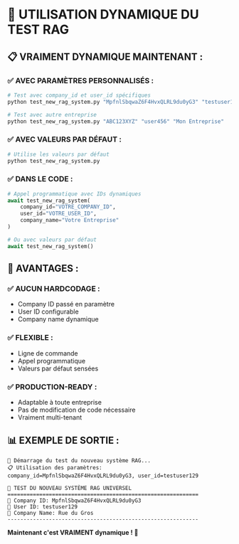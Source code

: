 # 🚀 UTILISATION DYNAMIQUE DU TEST RAG

## 📋 **VRAIMENT DYNAMIQUE MAINTENANT :**

### ✅ **AVEC PARAMÈTRES PERSONNALISÉS :**
```bash
# Test avec company_id et user_id spécifiques
python test_new_rag_system.py "MpfnlSbqwaZ6F4HvxQLRL9du0yG3" "testuser129" "Rue du Gros"

# Test avec autre entreprise
python test_new_rag_system.py "ABC123XYZ" "user456" "Mon Entreprise"
```

### ✅ **AVEC VALEURS PAR DÉFAUT :**
```bash
# Utilise les valeurs par défaut
python test_new_rag_system.py
```

### ✅ **DANS LE CODE :**
```python
# Appel programmatique avec IDs dynamiques
await test_new_rag_system(
    company_id="VOTRE_COMPANY_ID",
    user_id="VOTRE_USER_ID", 
    company_name="Votre Entreprise"
)

# Ou avec valeurs par défaut
await test_new_rag_system()
```

## 🎯 **AVANTAGES :**

### ✅ **AUCUN HARDCODAGE :**
- Company ID passé en paramètre
- User ID configurable
- Company name dynamique

### ✅ **FLEXIBLE :**
- Ligne de commande
- Appel programmatique
- Valeurs par défaut sensées

### ✅ **PRODUCTION-READY :**
- Adaptable à toute entreprise
- Pas de modification de code nécessaire
- Vraiment multi-tenant

## 📊 **EXEMPLE DE SORTIE :**
```
🚀 Démarrage du test du nouveau système RAG...
📋 Utilisation des paramètres: company_id=MpfnlSbqwaZ6F4HvxQLRL9du0yG3, user_id=testuser129

🧪 TEST DU NOUVEAU SYSTÈME RAG UNIVERSEL
============================================================
🏢 Company ID: MpfnlSbqwaZ6F4HvxQLRL9du0yG3
👤 User ID: testuser129
🏪 Company Name: Rue du Gros
------------------------------------------------------------
```

**Maintenant c'est VRAIMENT dynamique ! 🎉**
